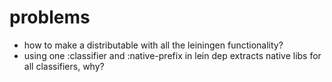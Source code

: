 # problems
- how to make a distributable with all the leiningen functionality?
- using one :classifier and :native-prefix in lein dep extracts native libs for all classifiers, why?
